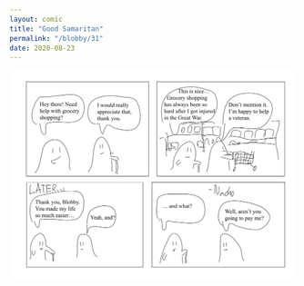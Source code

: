 ```yaml
---
layout: comic
title: "Good Samaritan"
permalink: "/blobby/31"
date: 2020-08-23
---
```

<img src="/comicsimages/08-23-20-Good-Samaritan.svg"/>